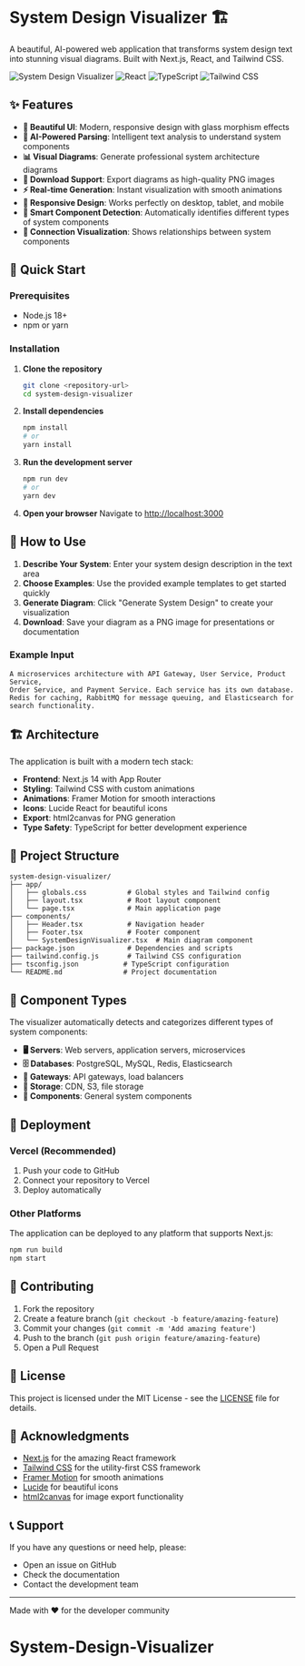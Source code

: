 # System Design Visualizer 🏗️

A beautiful, AI-powered web application that transforms system design text into stunning visual diagrams. Built with Next.js, React, and Tailwind CSS.

![System Design Visualizer](https://img.shields.io/badge/Next.js-14.0.0-black?style=for-the-badge&logo=next.js)
![React](https://img.shields.io/badge/React-18.2.0-blue?style=for-the-badge&logo=react)
![TypeScript](https://img.shields.io/badge/TypeScript-5.2.0-blue?style=for-the-badge&logo=typescript)
![Tailwind CSS](https://img.shields.io/badge/Tailwind_CSS-3.3.0-38B2AC?style=for-the-badge&logo=tailwind-css)

## ✨ Features

- **🎨 Beautiful UI**: Modern, responsive design with glass morphism effects
- **🤖 AI-Powered Parsing**: Intelligent text analysis to understand system components
- **📊 Visual Diagrams**: Generate professional system architecture diagrams
- **💾 Download Support**: Export diagrams as high-quality PNG images
- **⚡ Real-time Generation**: Instant visualization with smooth animations
- **📱 Responsive Design**: Works perfectly on desktop, tablet, and mobile
- **🎯 Smart Component Detection**: Automatically identifies different types of system components
- **🔗 Connection Visualization**: Shows relationships between system components

## 🚀 Quick Start

### Prerequisites

- Node.js 18+ 
- npm or yarn

### Installation

1. **Clone the repository**
   ```bash
   git clone <repository-url>
   cd system-design-visualizer
   ```

2. **Install dependencies**
   ```bash
   npm install
   # or
   yarn install
   ```

3. **Run the development server**
   ```bash
   npm run dev
   # or
   yarn dev
   ```

4. **Open your browser**
   Navigate to [http://localhost:3000](http://localhost:3000)

## 🎯 How to Use

1. **Describe Your System**: Enter your system design description in the text area
2. **Choose Examples**: Use the provided example templates to get started quickly
3. **Generate Diagram**: Click "Generate System Design" to create your visualization
4. **Download**: Save your diagram as a PNG image for presentations or documentation

### Example Input

```
A microservices architecture with API Gateway, User Service, Product Service, 
Order Service, and Payment Service. Each service has its own database. 
Redis for caching, RabbitMQ for message queuing, and Elasticsearch for search functionality.
```

## 🏗️ Architecture

The application is built with a modern tech stack:

- **Frontend**: Next.js 14 with App Router
- **Styling**: Tailwind CSS with custom animations
- **Animations**: Framer Motion for smooth interactions
- **Icons**: Lucide React for beautiful icons
- **Export**: html2canvas for PNG generation
- **Type Safety**: TypeScript for better development experience

## 📁 Project Structure

```
system-design-visualizer/
├── app/
│   ├── globals.css          # Global styles and Tailwind config
│   ├── layout.tsx           # Root layout component
│   └── page.tsx             # Main application page
├── components/
│   ├── Header.tsx           # Navigation header
│   ├── Footer.tsx           # Footer component
│   └── SystemDesignVisualizer.tsx  # Main diagram component
├── package.json             # Dependencies and scripts
├── tailwind.config.js       # Tailwind CSS configuration
├── tsconfig.json           # TypeScript configuration
└── README.md               # Project documentation
```

## 🎨 Component Types

The visualizer automatically detects and categorizes different types of system components:

- **🖥️ Servers**: Web servers, application servers, microservices
- **🗄️ Databases**: PostgreSQL, MySQL, Redis, Elasticsearch
- **🚪 Gateways**: API gateways, load balancers
- **💾 Storage**: CDN, S3, file storage
- **🔧 Components**: General system components

## 🚀 Deployment

### Vercel (Recommended)

1. Push your code to GitHub
2. Connect your repository to Vercel
3. Deploy automatically

### Other Platforms

The application can be deployed to any platform that supports Next.js:

```bash
npm run build
npm start
```

## 🤝 Contributing

1. Fork the repository
2. Create a feature branch (`git checkout -b feature/amazing-feature`)
3. Commit your changes (`git commit -m 'Add amazing feature'`)
4. Push to the branch (`git push origin feature/amazing-feature`)
5. Open a Pull Request

## 📝 License

This project is licensed under the MIT License - see the [LICENSE](LICENSE) file for details.

## 🙏 Acknowledgments

- [Next.js](https://nextjs.org/) for the amazing React framework
- [Tailwind CSS](https://tailwindcss.com/) for the utility-first CSS framework
- [Framer Motion](https://www.framer.com/motion/) for smooth animations
- [Lucide](https://lucide.dev/) for beautiful icons
- [html2canvas](https://html2canvas.hertzen.com/) for image export functionality

## 📞 Support

If you have any questions or need help, please:

- Open an issue on GitHub
- Check the documentation
- Contact the development team

---

Made with ❤️ for the developer community

# System-Design-Visualizer